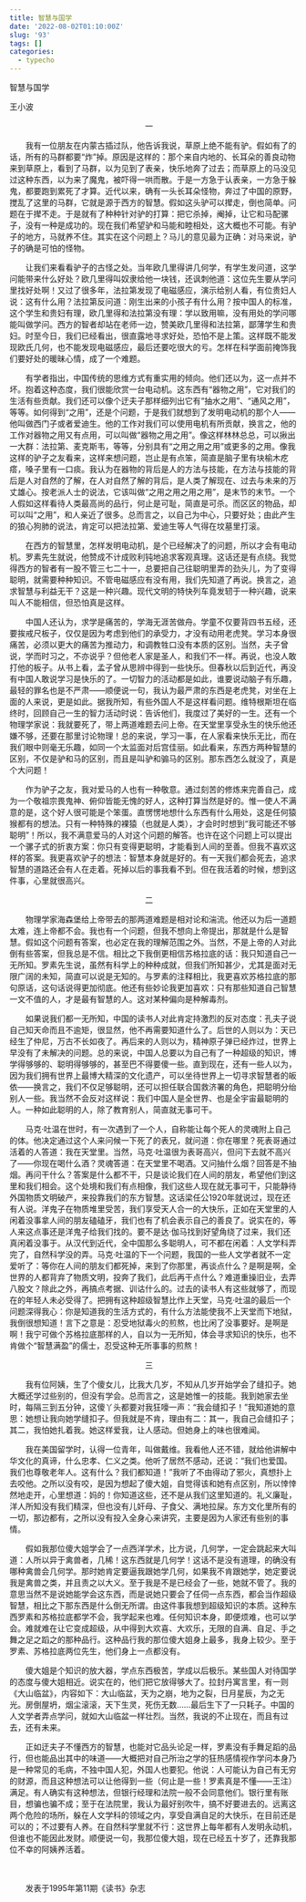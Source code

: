 ```yaml
---
title: 智慧与国学
date: '2022-08-02T01:10:00Z'
slug: '93'
tags: []
categories:
  - typecho
---
```

智慧与国学

 王小波

　　　　　　　　　　　　　　　　　一　　　　　　　　　　　　　　　　　　　

　　我有一位朋友在内蒙古插过队，他告诉我说，草原上绝不能有驴。假如有了的话，所有的马群都要“炸”掉。原因是这样的：那个来自内地的、长耳朵的善良动物来到草原上，看到了马群，以为见到了表亲，快乐地奔了过去；而草原上的马没见过这种东西，以为来了魔鬼，被吓得一哄而散。于是一方急于认表亲，一方急于躲鬼，都要跑到累死了才算。近代以来，确有一头长耳朵怪物，奔过了中国的原野，搅乱了这里的马群，它就是源于西方的智慧。假如这头驴可以撵走，倒也简单。问题在于撵不走。于是就有了种种针对驴的打算：把它杀掉，阉掉，让它和马配骡子，没有一种是成功的。现在我们希望驴和马能和睦相处，这大概也不可能。有驴子的地方，马就养不住。其实在这个问题上？马儿的意见最为正确：对马来说，驴子的确是可怕的怪物。

　　让我们来看看驴子的古怪之处。当年欧几里得讲几何学，有学生发问道，这学问能带来什么好处？欧几里得叫奴隶给他一块钱，还讽刺他道：这位先生要从学问里找好处啊！又过了很多年，法拉第发现了电磁感应，演示给别人看，有位贵妇人说：这有什么用？法拉第反问道：刚生出来的小孩子有什么用？按中国人的标准，这个学生和贵妇有理，欧几里得和法拉第没有理：学以致用嘛，没有用处的学问哪能叫做学问。西方的智者却站在老师一边，赞美欧几里得和法拉第，鄙薄学生和贵妇。时至今日，我们已经看出，很直露地寻求好处，恐怕不是上策。这样既不能发现欧氏几何，也不能发现电磁感应，最后还要吃很大的亏。怎样在科学面前掩饰我们要好处的暖昧心情，成了一个难题。

　　有学者指出，中国传统的思维方式有重实用的倾向。他们还以为，这一点并不坏。抱着这种态度，我们很能欣赏一台电动机。这东西有“器物之用”，它对我们的生活有些贡献。我们还可以像个迂夫子那样细列出它有“抽水之用”、“通风之用”，等等。如何得到“之用”，还是个问题，于是我们就想到了发明电动机的那个人——他叫做西门子或者爱迪生。他的工作对我们可以使用电机有所贡献，换言之，他的工作对器物之用又有点用，可以叫做“器物之用之用”。像这样林林总总，可以揪出一大群：法拉第、麦克斯韦，等等，分别具有“之用之用之用”或更多的之用。像我这样的驴子之友看来，这样来想问题，岂止是有点笨，简直是脑子里有块榆木疙瘩，嗓子里有一口痰。我认为在器物的背后是人的方法与技能，在方法与技能的背后是人对自然的了解，在人对自然了解的背后，是人类了解现在、过去与未来的万丈雄心。按老派人士的说法，它该叫做“之用之用之用之用”，是末节的末节。一个人假如这样看待人类最高尚的品行，何止是可耻，简直是可杀。而区区的物品，却可以叫“之用”，和人亲近了很多。总而言之，以自己为中心，只要好处；由此产生的狼心狗肺的说法，肯定可以把法拉第、爱迪生等人气得在坟墓里打滚。

　　在西方的智慧里，怎样发明电动机，是个已经解决了的问题，所以才会有电动机。罗素先生就说，他赞成不计成败利钝地追求客观真理。这话还是有点绕。我觉得西方的智者有一股不管三七二十一，总要把自己往聪明里弄的劲头儿，为了变得聪明，就需要种种知识。不管电磁感应有没有用，我们先知道了再说。换言之，追求智慧与利益无干？这是一种兴趣。现代文明的特快列车竟发轫于一种兴趣，说来叫人不能相信，但恐怕真是这样。

　　中国人还认为，求学是痛苦的，学海无涯苦做舟。学童不仅要背四书五经，还要挨戒尺板子，仅仅是因为考虑到他们的承受力，才没有动用老虎凳。学习本身很痛苦，必须以更大的痛苦为推动力，和调教牲口没有本质的区别。当然，夫子曾说，学而时习之，不亦说乎？但他老人家是圣人，和我们不一样。再说，也没人敢打他的板子。从书上看，孟子曾从思辨中得到一些快乐。但春秋以后到近代，再没有中国人敢说学习是快乐的了。一切智力的活动都是如此，谁要说动脑子有乐趣，最轻的罪名也是不严肃——顺便说一句，我认为最严肃的东西是老虎凳，对坐在上面的人来说，更是如此。据我所知，有些外国人不是这样看问题。维特根斯坦在临终时，回顾自己一生的智力活动时说：告诉他们，我度过了美好的一生。还有一个物理学家说：我就要死了，带上两道难题去问上帝。在天堂里享受永生的快乐他还嫌不够，还要在那里讨论物理！总的来说，学习一事，在人家看来快乐无比，而在我们眼中则毫无乐趣，如同一个太监面对后宫佳丽。如此看来，东西方两种智慧的区别，不仅是驴和马的区别，而且是叫驴和骟马的区别。那东西怎么就没了，真是个大问题！

　　作为驴子之友，我对爱马的人也有一种敬意。通过刻苦的修炼来完善自己，成为一个敬祖宗畏鬼神、俯仰皆能无愧的好人，这种打算当然是好的。惟一使人不满意的是，这个好人很可能是个笨蛋。直愣愣地想什么东西有什么用处，这是任何猿猴都有的想法。只有一种特殊的裸猿（也就是人类），才会时时想到“我可能还不够聪明”！所以，我不满意爱马的人对这个问题的解答。也许在这个问题上可以提出一个骡子式的折衷方案：你只有变得更聪明，才能看到人间的至善。但我不喜欢这样的答案。我更喜欢驴子的想法：智慧本身就是好的。有一天我们都会死去，追求智慧的道路还会有人在走着。死掉以后的事我看不到。但在我活着的时候，想到这件事，心里就很高兴。


　　　　　　　　　　　　　　　　　二

　　物理学家海森堡给上帝带去的那两道难题是相对论和湍流。他还以为后一道题太难，连上帝都不会。我也有一个问题，但我不想向上帝提出，那就是什么是智慧。假如这个问题有答案，也必定在我的理解范围之外。当然，不是上帝的人对此倒有些答案，但我总是不信。相比之下我倒更相信苏格拉底的话：我只知道自己一无所知。罗素先生说，虽然有科学上的种种成就，但我们所知甚少，尤其是面对无限广阔的未知，简直可以说是无知的。与罗素的注释相比，我更喜欢苏格拉底的那句原话，这句话说得更加彻底。他还有些妙论我更加喜欢：只有那些知道自己智慧一文不值的人，才是最有智慧的人。这对某种偏向是种解毒剂。

　　如果说我们都一无所知，中国的读书人对此肯定持激烈的反对态度：孔夫子说自己知天命而且不逾矩，很显然，他不再需要知道什么了。后世的人则以为：天已经生了仲尼，万古不长如夜了。再后来的人则以为，精神原子弹已经炸过，世界上早没有了未解决的问题。总的来说，中国人总要以为自己有了一种超级的知识，博学得够够的、聪明得够够的，甚至巴不得要傻一些。直到现在，还有一些人以为，因为我们拥有世界上最博大精深的文化遗产，可以坐待世界上一切寻求智慧者的皈依——换言之，我们不仅足够聪明，还可以担任联合国救济署的角色，把聪明分绐别人一些。我当然不会反对这样说：我们中国人是全世界、也是全宇宙最聪明的人。一种如此聪明的人，除了教育别人，简直就无事可干。

　　马克·吐温在世时，有一次遇到了一个人，自称能让每个死人的灵魂附上自己的体。他决定通过这个人来问候一下死了的表兄，就问道：你在哪里？死表哥通过活着的人答道：我在天堂里。当然，马克·吐温很为表哥高兴，但问下去就不高兴了——你现在喝什么酒？灵魂答道：在天堂里不喝酒。又问抽什么烟？回答是不抽烟。再问干什么？答案是什么都不干，只是谈论我们在人间的朋友，希望他们到这里和我们相会。这个处境和我们有点相像，我们这些人现在就无事可干，只能静待外国物质文明破产，来投靠我们的东方智慧。这话梁任公1920年就说过，现在还有人说。洋鬼子在物质堆里受苦，我们享受天人合一的大快乐，正如在天堂里的人闲着没事拿人间的朋友磕磕牙，我们也有了机会表示自己的善良了。说实在的，等人来这点事还是洋鬼子给我们找的。要不是达·伽马找到好望角绕了过来，我们还真闲着没事于。从汉代到近代，全中国那么多聪明人，可不都在闲着：人文学科弄完了，自然科学没的弄。马克·吐温的下一个问题，我国的一些人文学者就不一定爱听了：等你在人间的朋友们都死掉，来到了你那里，再谈点什么？是啊是啊，全世界的人都背弃了物质文明，投奔了我们，此后再干点什么？难道重操旧业，去弄八股文？除此之外，再搞点考据、训诂什么的。过去的读书人有这些就够了，而现在的年轻人未必受得了。把拥有这种超级智慧比作上天堂，马克·吐温的最后一个问题深得我心：你是知道我的生活方式的，有什么方法能使我不上天堂而下地狱，我倒很想知道！言下之意是：忍受地狱毒火的煎熬，也比闲了没事要好。是啊是啊！我宁可做个苏格拉底那样的人，自以为一无所知，体会寻求知识的快乐，也不肯做个“智慧满盈”的儒士，忍受这种无所事事的煎熬！


　　　　　　　　　　　　　　　　　三

　　我有位阿姨，生了个傻女儿，比我大几岁，不知从几岁开始学会了缝扣子。她大概还学过些别的，但没有学会。总而言之，这是她惟一的技能。我到她家去坐时，每隔三到五分钟，这傻丫头都要对我狂嚎一声：“我会缝扣子！”我知道她的意思：她想让我向她学缝扣子。但我就是不肯，理由有二：其一，我自己会缝扣子；其二，我怕她扎着我。她这样爱我，让人感动。但她身上的味也很难闻。

　　我在美国留学时，认得一位青年，叫做戴维。我看他人还不错，就给他讲解中华文化的真谛，什么忠孝、仁义之类。他听了居然不感动，还说：“我们也爱国。我们也尊敬老年人。这有什么？我们都知道！”我听了不由得动了邪火，真想扑上去咬他。之所以没有咬，是因为想起了傻大姐，自觉得该和她有点区别，所以悻悻然地走开，心里想道：妈的！你知道这些，还不是从我们这里知道的。礼义廉耻，洋人所知没有我们精深，但也没有儿奸母、子食父、满地拉屎。东方文化里所有的一切，那边都有，之所以没有投入全身心来讲究，主要是因为人家还有些别的事情。

　　假如我那位傻大姐学会了一点西洋学术，比方说，几何学，一定会跳起来大叫道：人所以异于禽兽者，几稀！这东西就是几何学！这话不是没有道理，的确没有哪种禽兽会几何学。那时她肯定要逼我跟她学几何，如果我不肯跟她学，她定要说我是禽兽之类，并且责之以大义。至于我是不是已经会了一些，她就不管了。我的意思当然不是说她能学会这东西，而是说她只要会了任伺一点东西，都会当作超级智慧，相比之下那东西是什么倒无所谓。由这件事我想到超级知识的本质。这种东西罗素和苏格拉底都学不会，我学起来也难。任何知识本身，即便烦难，也可以学会。难就难在让它变成超级，从中得到大欢喜、大欢乐，无限的自满、自足、手之舞之足之蹈之的那种品行。这种品行我的那位傻大姐身上最多，我身上较少。至于罗素、苏格拉底两位先生，他们身上一点都没有。

　　傻大姐是个知识的放大器，学点东西极苦，学成以后极乐。某些国人对待国学的态度与傻大姐相近。说实在的，他们把它放得够大了。拉封丹寓言里，有一则《大山临盆》，内容如下：大山临盆，天为之崩，地为之裂，日月星辰，为之无光。房倒屋坍，烟尘滚滚，天下生灵，死伤无数……最后生下了一只耗子。中国的人文学者弄点学问，就如大山临盆一样壮烈。当然，我说的不止现在，而且有过去，还有未来。

　　正如迂夫子不懂西方的智慧，也能对它品头论足一样，罗素没有手舞足蹈的品行，但也能品出其中的味道——大概把对自己所治之学的狂热感情视作学问本身乃是一种常见的毛病，不独中国人犯，外国人也要犯。他说：人可能认为自己有无穷的财源，而且这种想法可以让他得到一些（何止是一些！罗素真是不懂——王注）满足。有人确实有这种想法，但银行经理和法院一般不会同意他们。银行里有账目，想骗也骗不成；至于在法院里，我认为最好别吹牛，搞不好要进去的。远离这两个危险的场所，躲在人文学科的领域之内，享受自满自足的大快乐，在目前还是可以的；不过要有人养。在自然科学里就不行：这世界上每年都有人发明永动机，但谁也不能因此发财。顺便说一句，我那位傻大姐，现在已经五十岁了，还靠我那位不幸的阿姨养活着。

　　

　　发表于1995年第11期《读书》杂志
